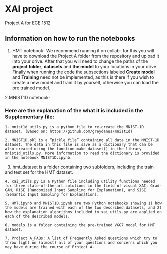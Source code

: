 # XAI project

Project A for ECE 1512


## Information on how to run the notebooks

1. HMT notebook-
   We recommend running it on collab- for this you will have to download the Project A folder from the repository and upload it into your drive.
   After that you will need to change the paths of the **project folder**, **datasets** and **the model** to your locations in your drive.
   Finally when running the code the subsections labeled **Create model** and **Training** need not be implemented, as this is there if you wish to create a new model and train    it by yourself, otherwise you can load the pre trained model.

2.MNIST1D notebook-

### Here are the explanation of the what it is included in the Supplementary file:


    1. mnist1d_utils.py is a python file to re-create the MNIST-1D dataset. (Based on: https://github.com/greydanus/mnist1d)

    2. MNIST1D.pkl is a “pickle file” containing all data in the MNIST-1D dataset. The data in this file is save as a dictionary that can be also created using the function make_dataset() in the library mnist1d_utils.py. More information to read the dictionary is provided in the notebook MNIST1D.ipynb.
 
    3. hmt_dataset is a folder containing two subfolders, including the train and test set for the HMT dataset.

    4. xai_utils.py is a Python file including utility functions needed for three state-of-the-art solutions in the field of visual XAI, Grad-CAM, RISE (Randomized Input Sampling for Explanation), and SISE (Semantic Input Sampling for Explanation). 

    5. HMT.ipynb and MNIST1D.ipynb are two Python notebooks showing 1) how the models are trained with each of the two described datasets, and 2) how the explanation algorithms included in xai_utils.py are applied on each of the described models.

    6. models is a folder containing the pre-trained VGG7 model for HMT dataset.

    7. Project A_FAQs: A list of Frequently Asked Questions which try to throw light on (almost) all of your questions and concerns which you may have during the course of Project A.


